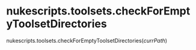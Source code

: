 # nukescripts.toolsets.checkForEmptyToolsetDirectories
nukescripts.toolsets.checkForEmptyToolsetDirectories(_currPath_)
